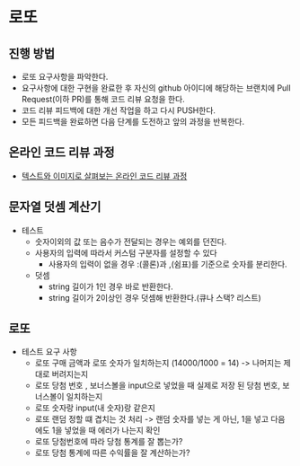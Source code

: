 # 로또
## 진행 방법
* 로또 요구사항을 파악한다.
* 요구사항에 대한 구현을 완료한 후 자신의 github 아이디에 해당하는 브랜치에 Pull Request(이하 PR)를 통해 코드 리뷰 요청을 한다.
* 코드 리뷰 피드백에 대한 개선 작업을 하고 다시 PUSH한다.
* 모든 피드백을 완료하면 다음 단계를 도전하고 앞의 과정을 반복한다.

## 온라인 코드 리뷰 과정
* [텍스트와 이미지로 살펴보는 온라인 코드 리뷰 과정](https://github.com/next-step/nextstep-docs/tree/master/codereview)

## 문자열 덧셈 계산기
- 테스트
  - 숫자이외의 값 또는 음수가 전달되는 경우는 예외를 던진다.
  - 사용자의 입력에 따라서 커스텀 구분자를 설정할 수 있다
    - 사용자의 입력이 없을 경우 :(콜론)과 ,(쉼표)를 기준으로 숫자를 분리한다.
  - 덧셈
    - string 길이가 1인 경우 바로 반환한다.
    - string 길이가 2이상인 경우 덧셈해 반환한다.(큐나 스택? 리스트)
  
## 로또
- 테스트 요구 사항
  - 로또 구매 금액과 로또 숫자가 일치하는지 (14000/1000 = 14) -> 나머지는 제대로 버려지는지
  - 로또 당첨 번호 , 보너스볼을 input으로 넣었을 때 실제로 저장 된 당첨 번호, 보너스볼이 일치하는지
  - 로또 숫자랑 input(내 숫자)랑 같은지
  - 로또 랜덤 정할 떄 겹치는 것 처리 -> 랜덤 숫자를 넣는 게 아닌, 1을 넣고 다음에도 1을 넣었을 때 에러가 나는지 확인
  - 로또 당첨번호에 따라 당첨 통계를 잘 뽑는가?
   - 로또 당첨 통계에 따른 수익률을 잘 계산하는가?